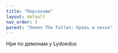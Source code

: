 ```yaml
---
title: "Персонажи"
layout: default
nav_order: 3
parent: "Demon The Fallen: Кровь и песок"
---
```

Нри по демонам у Lydoedus

